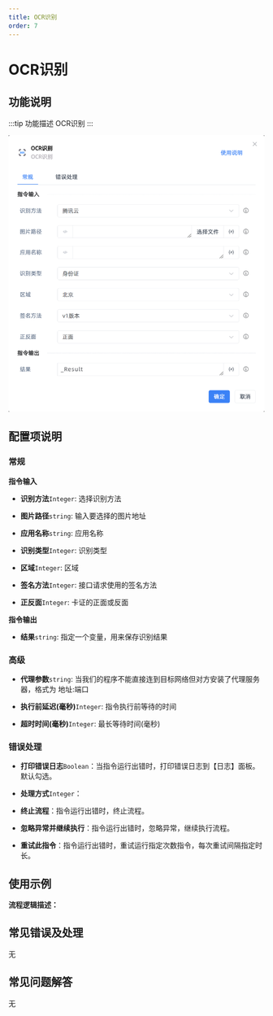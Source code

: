 ```yaml
---
title: OCR识别
order: 7
---
```


# OCR识别

## 功能说明

:::tip 功能描述
OCR识别
:::

![OCR识别](../../../assets/OCR识别_command.png)

## 配置项说明

### 常规

**指令输入**

- **识别方法**`Integer`: 选择识别方法

- **图片路径**`string`: 输入要选择的图片地址

- **应用名称**`string`: 应用名称

- **识别类型**`Integer`: 识别类型

- **区域**`Integer`: 区域

- **签名方法**`Integer`: 接口请求使用的签名方法

- **正反面**`Integer`: 卡证的正面或反面


**指令输出**

- **结果**`string`: 指定一个变量，用来保存识别结果

### 高级

- **代理参数**`string`: 当我们的程序不能直接连到目标网络但对方安装了代理服务器，格式为 地址:端口

- **执行前延迟(毫秒)**`Integer`: 指令执行前等待的时间

- **超时时间(毫秒)**`Integer`: 最长等待时间(毫秒)

### 错误处理

- **打印错误日志**`Boolean`：当指令运行出错时，打印错误日志到【日志】面板。默认勾选。

- **处理方式**`Integer`：

 - **终止流程**：指令运行出错时，终止流程。

 - **忽略异常并继续执行**：指令运行出错时，忽略异常，继续执行流程。

 - **重试此指令**：指令运行出错时，重试运行指定次数指令，每次重试间隔指定时长。

## 使用示例

**流程逻辑描述：** 

## 常见错误及处理

无

## 常见问题解答

无

